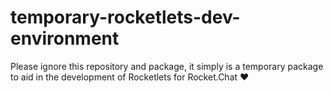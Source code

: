 # temporary-rocketlets-dev-environment
Please ignore this repository and package, it simply is a temporary package to aid in the development of Rocketlets for Rocket.Chat :heart:

